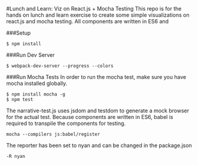 #Lunch and Learn: Viz on React.js + Mocha Testing
This repo is for the hands on lunch and learn exercise to create some simple visualizations on react.js and mocha testing. All components are written in ES6 and

###Setup
```
$ npm install
```

###Run Dev Server
```
$ webpack-dev-server --progress --colors
```

###Run Mocha Tests
In order to run the mocha test, make sure you have mocha installed globally.
```
$ npm install mocha -g
$ npm test
```

The narrative-test.js uses jsdom and testdom to generate a mock browser for the actual test. Because components are written in ES6, babel is required to transpile the components for testing.
```
mocha --compilers js:babel/register
```

The reporter has been set to nyan and can be changed in the package.json
```
-R nyan
```
